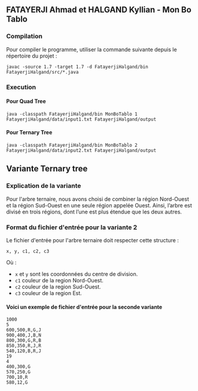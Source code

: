 ## FATAYERJI Ahmad et HALGAND Kyllian - Mon Bo Tablo

### Compilation

Pour compiler le programme, utiliser la commande suivante depuis le répertoire du projet :

```shell
javac -source 1.7 -target 1.7 -d FatayerjiHalgand/bin FatayerjiHalgand/src/*.java
```
### Execution

#### Pour Quad Tree
```
java -classpath FatayerjiHalgand/bin MonBoTablo 1 FatayerjiHalgand/data/input1.txt FatayerjiHalgand/output
```

#### Pour Ternary Tree
```
java -classpath FatayerjiHalgand/bin MonBoTablo 2 FatayerjiHalgand/data/input2.txt FatayerjiHalgand/output
```

## Variante Ternary tree

### Explication de la variante

Pour l'arbre ternaire, nous avons choisi de combiner la région Nord-Ouest et la région Sud-Ouest en une seule région appelée Ouest. Ainsi, l’arbre est divisé en trois régions, dont l’une est plus étendue que les deux autres.

### Format du fichier d'entrée pour la variante 2

Le fichier d'entrée pour l'arbre ternaire doit respecter cette structure :

```
x, y, c1, c2, c3
```
Où :
- ```x``` et ```y``` sont les coordonnées du centre de division.
- ```c1``` couleur de la region Nord-Ouest.
- ```c2``` couleur de la region Sud-Ouest.
- ```c3``` couleur de la region Est.

#### Voici un exemple de fichier d'entrée pour la seconde variante
```
1000 
5 
600,500,R,G,J
900,400,J,B,N
800,300,G,R,B
850,350,R,J,R
540,120,B,R,J
19 
4 
400,300,G 
570,250,G 
700,10,R 
580,12,G
```
